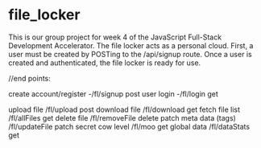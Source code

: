 # file_locker

This is our group project for week 4 of the JavaScript Full-Stack Development Accelerator.
The file locker acts as a personal cloud. First, a user must be created by POSTing to the /api/signup route. Once a user is created and authenticated, the file locker is ready for use. 

//end points:

create account/register -/fl/signup post
user login -/fl/login get

upload file /fl/upload post
download file /fl/download get
fetch file list /fl/allFiles get
delete file /fl/removeFile delete
patch meta data (tags) /fl/updateFile patch
secret cow level /fl/moo get
global data /fl/dataStats get

